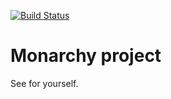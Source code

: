 [![Build Status](https://semaphoreci.com/api/v1/abhandaru/monarchy1/branches/master/badge.svg)](https://semaphoreci.com/abhandaru/monarchy1)

# Monarchy project

See for yourself.
